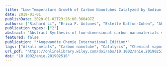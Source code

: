 ```yaml
---
title: "Low-Temperature Growth of Carbon Nanotubes Catalyzed by Sodium-Based Ingredients"
date: 2019-01-01
publishDate: 2020-01-02T23:26:00.360497Z
authors: ["Richard Li", "Erica F. Antunes", "Estelle Kalfon-Cohen", "Akira Kudo", "Luiz Acauan", "Wei-Chang D. Yang", "Canhui Wang", "Kehang Cui", "Andrew H. Liotta", "Ananth Govind Rajan", "Jules Gardener", "David C. Bell", "Michael S. Strano", "J. Alexander Liddle", "Renu Sharma", "Brian L. Wardle"]
publication_types: ["2"]
abstract: "Abstract Synthesis of low-dimensional carbon nanomaterials such as carbon nanotubes (CNTs) is a key driver for achieving advances in energy storage, computing, and multifunctional composites, among other applications. Here, we report high-yield thermal chemical vapor deposition (CVD) synthesis of CNTs catalyzed by reagent-grade common sodium-containing compounds, including NaCl, NaHCO3, Na2CO3, and NaOH, found in table salt, baking soda, and detergents, respectively. Coupled with an oxidative dehydrogenation reaction to crack acetylene at reduced temperatures, Na-based nanoparticles have been observed to catalyze CNT growth at temperatures below 400 °C. Ex situ and in situ transmission electron microscopy (TEM) reveal unique CNT morphologies and growth characteristics, including a vaporizing Na catalyst phenomenon that we leverage to create CNTs without residual catalyst particles for applications that require metal-free CNTs. Na is shown to synthesize CNTs on numerous substrates, and as the first alkali group metal catalyst demonstrated for CNT growth, holds great promise for expanding the understanding of nanocarbon synthesis."
featured: false
publication: "*Angewandte Chemie International Edition*"
tags: ["Alkali metals", "Carbon nanotube", "Catalysis", "Chemical vapor deposition", "Nanostructures"]
url_pdf: "https://onlinelibrary.wiley.com/doi/abs/10.1002/anie.201902516"
doi: "10.1002/anie.201902516"
---
```

